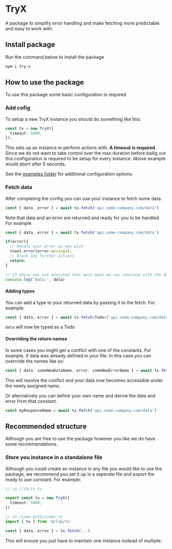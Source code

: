 # TryX

A package to simplify error handling and make fetching more predictable and easy to work with.

## Install package

Run the command below to install the package

```bash
npm i try-x
```

## How to use the package

To use this package some basic configuration is required

### Add cofig

To setup a new TryX instance you should do something like this:

```ts
const tx = new TryX({
  timeout: 5000,
});
```
This sets up an instance to perform actions with. **A timeout is required**. Since we do not want to take control over the max duration before bailig out this configuration is required to be setup for every instance. Above example would abort after 5 seconds.

See the [examples folder](/examples) for additional configuration options.

### Fetch data
After completing the config you can use your instance to fetch some data.

```ts
const { data, error } = await tx.fetch('api.some-company.com/data')
```

Note that data and an error are returned and ready for you to be handled. For example
```ts
const { data, error } = await tx.fetch('api.some-company.com/data')

if(error){
  // Handle your error as you wish
  toast.error(error.message);
  // Block any further actions
  return;
}

// If above was not executed that must mean we can continue with the data
console.log('Data:', data)
```

#### Adding types

You can add a type to your returned data by passing it to the fetch. For example:

```ts
const { data, error } = await tx.fetch<Todo>('api.some-company.com/data')
```
`data` will now be typed as a Todo

#### Overriding the return names

In some cases you might get a conflict with one of the constants. For example, if data was already defined in your file. In this case you can overrride the names like so:

```ts
const { data: someNewDataName, error: someNewErrorName } = await tx.fetch('api.some-company.com/data')
```

This will resolve the conflict and your data now becomes accessible under the newly assigned name.

Or alternatively you can define your own name and derive the data and error from that constant. 

```ts
const myResponseName = await tx.fetch('api.some-company.com/data')
```

## Recommended structure

Although you are free to use the package however you like we do have some recommendations.

### Store you instance in a standalone file

Although you could create an instance in any file you would like to use the package, we recommend you set it up in a seperate file and export the ready to use constant. For example:

```ts
// in /lib/tx.ts

export const tx = new TryX({
  timeout: 5000,
})

// in /some-path/index.ts
import { tx } from '@/lib/tx'

const { data, error } = tx.fetch(...)
```

This will ensure you just have to maintain one instance instead of multiple.